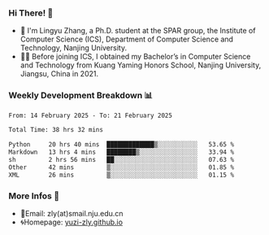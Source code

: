 ### Hi There! 👋 
- 🐳 I'm Lingyu Zhang, a Ph.D. student at the SPAR group, the Institute of Computer Science (ICS), Department of Computer Science and Technology, Nanjing University.
- 🧑‍🎓 Before joining ICS, I obtained my Bachelor’s in Computer Science and Technology from Kuang Yaming Honors School, Nanjing University, Jiangsu, China in 2021.

### Weekly Development Breakdown :bar_chart:

<!--START_SECTION:waka-->

```txt
From: 14 February 2025 - To: 21 February 2025

Total Time: 38 hrs 32 mins

Python     20 hrs 40 mins  █████████████▒░░░░░░░░░░░   53.65 %
Markdown   13 hrs 4 mins   ████████▒░░░░░░░░░░░░░░░░   33.94 %
sh         2 hrs 56 mins   ██░░░░░░░░░░░░░░░░░░░░░░░   07.63 %
Other      42 mins         ▒░░░░░░░░░░░░░░░░░░░░░░░░   01.85 %
XML        26 mins         ▒░░░░░░░░░░░░░░░░░░░░░░░░   01.15 %
```

<!--END_SECTION:waka-->

<!--
### Github Contributions :octocat:

![](https://raw.githubusercontent.com/yuzi-zly/yuzi-zly/output/github-contribution-grid-snake.svg)              
-->

### More Infos 📖

- 📧Email: zly(at)smail.nju.edu.cn
- 🌀Homepage: [yuzi-zly.github.io](https://yuzi-zly.github.io/)
